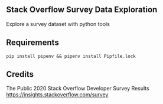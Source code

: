 ## Stack Overflow Survey Data Exploration
Explore a survey dataset with python tools


## Requirements
`pip install pipenv && pipenv install Pipfile.lock`


## Credits
The Public 2020 Stack Overflow Developer Survey Results https://insights.stackoverflow.com/survey
